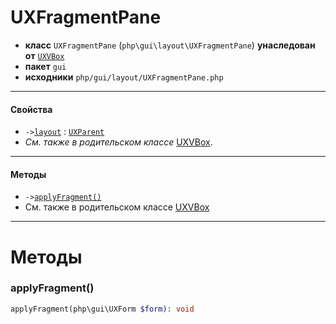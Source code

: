 # UXFragmentPane

- **класс** `UXFragmentPane` (`php\gui\layout\UXFragmentPane`) **унаследован от** [`UXVBox`](https://github.com/jphp-group/jphp-gui-ext/blob/master/jphp-gui-ext/api-docs/classes/php/gui/layout/UXVBox.ru.md)
- **пакет** `gui`
- **исходники** `php/gui/layout/UXFragmentPane.php`

---

#### Свойства

- `->`[`layout`](#prop-layout) : [`UXParent`](https://github.com/jphp-group/jphp-gui-ext/blob/master/jphp-gui-ext/api-docs/classes/php/gui/UXParent.ru.md)
- *См. также в родительском классе* [UXVBox](https://github.com/jphp-group/jphp-gui-ext/blob/master/jphp-gui-ext/api-docs/classes/php/gui/layout/UXVBox.ru.md).

---

#### Методы

- `->`[`applyFragment()`](#method-applyfragment)
- См. также в родительском классе [UXVBox](https://github.com/jphp-group/jphp-gui-ext/blob/master/jphp-gui-ext/api-docs/classes/php/gui/layout/UXVBox.ru.md)

---
# Методы

<a name="method-applyfragment"></a>

### applyFragment()
```php
applyFragment(php\gui\UXForm $form): void
```